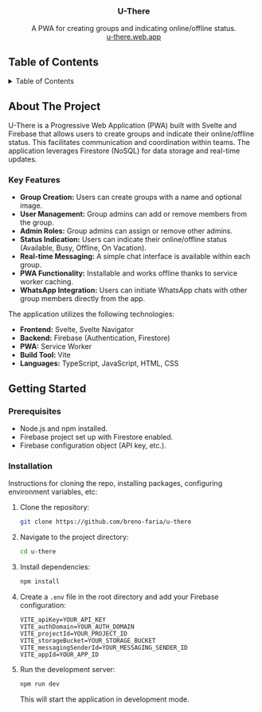 <div align="center">
<h3 align="center">U-There</h3>

  <p align="center">
    A PWA for creating groups and indicating online/offline status.
    <br />
     <a href="https://u-there.web.app">u-there.web.app</a>
  </p>
</div>

## Table of Contents

<details>
  <summary>Table of Contents</summary>
  <ol>
    <li>
      <a href="#about-the-project">About The Project</a>
      <ul>
        <li><a href="#key-features">Key Features</a></li>
      </ul>
    </li>
    <li>
      <a href="#getting-started">Getting Started</a>
      <ul>
        <li><a href="#prerequisites">Prerequisites</a></li>
        <li><a href="#installation">Installation</a></li>
      </ul>
    </li>
  </ol>
</details>

## About The Project

U-There is a Progressive Web Application (PWA) built with Svelte and Firebase that allows users to create groups and indicate their online/offline status. This facilitates communication and coordination within teams. The application leverages Firestore (NoSQL) for data storage and real-time updates.

### Key Features

- **Group Creation:** Users can create groups with a name and optional image.
- **User Management:** Group admins can add or remove members from the group.
- **Admin Roles:** Group admins can assign or remove other admins.
- **Status Indication:** Users can indicate their online/offline status (Available, Busy, Offline, On Vacation).
- **Real-time Messaging:**  A simple chat interface is available within each group.
- **PWA Functionality:**  Installable and works offline thanks to service worker caching.
- **WhatsApp Integration:**  Users can initiate WhatsApp chats with other group members directly from the app.

The application utilizes the following technologies:

- **Frontend:** Svelte, Svelte Navigator
- **Backend:** Firebase (Authentication, Firestore)
- **PWA:** Service Worker
- **Build Tool:** Vite
- **Languages:** TypeScript, JavaScript, HTML, CSS

## Getting Started

### Prerequisites

-   Node.js and npm installed.
-   Firebase project set up with Firestore enabled.
-   Firebase configuration object (API key, etc.).

### Installation

Instructions for cloning the repo, installing packages, configuring environment variables, etc:

1.  Clone the repository:
    ```sh
    git clone https://github.com/breno-faria/u-there
    ```
2.  Navigate to the project directory:
    ```sh
    cd u-there
    ```
3.  Install dependencies:
    ```sh
    npm install
    ```
4.  Create a `.env` file in the root directory and add your Firebase configuration:
    ```
    VITE_apiKey=YOUR_API_KEY
    VITE_authDomain=YOUR_AUTH_DOMAIN
    VITE_projectId=YOUR_PROJECT_ID
    VITE_storageBucket=YOUR_STORAGE_BUCKET
    VITE_messagingSenderId=YOUR_MESSAGING_SENDER_ID
    VITE_appId=YOUR_APP_ID
    ```
    
5.  Run the development server:
    ```sh
    npm run dev
    ```
    This will start the application in development mode.
